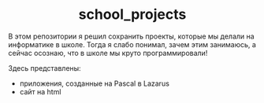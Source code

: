 <h1 ALIGN="center">school_projects</h1>
В этом репозитории я решил сохранить проекты, которые мы делали на информатике в школе. Тогда я слабо понимал, зачем этим занимаюсь, а сейчас осознаю, что в школе мы круто программировали!

Здесь представлены:
- приложения, созданные на Pascal в Lazarus
- сайт на html
